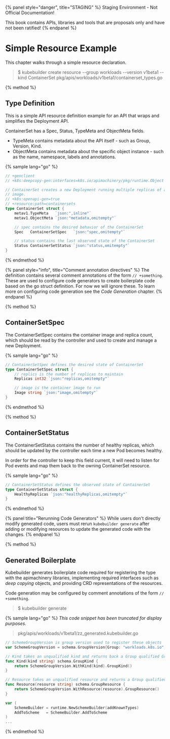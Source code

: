 {% panel style="danger", title="STAGING" %}
Staging Environment - Not Official Documentation!

This book contains APIs, libraries and tools that are proposals only and have not been ratified!
{% endpanel %}

# Simple Resource Example

This chapter walks through a simple resource declaration.

> $ kubebuilder create resource --group workloads --version v1beta1 --kind ContainerSet
> pkg/apis/workloads/v1beta1/containerset_types.go

{% method %}
## Type Definition

This is a simple API resource definition example for an API that wraps and simplifies the Deployment API.

ContainerSet has a Spec, Status, TypeMeta and ObjectMeta fields.

- TypeMeta contains metadata about the API itself - such as Group, Version, Kind.
- ObjectMeta contains metadata about the specific object instance - such as the name, namespace, labels and annotations.

{% sample lang="go" %}
```go
// +genclient
// +k8s:deepcopy-gen:interfaces=k8s.io/apimachinery/pkg/runtime.Object

// ContainerSet creates a new Deployment running multiple replicas of a single container with the given
// image.
// +k8s:openapi-gen=true
// +resource:path=containersets
type ContainerSet struct {
    metav1.TypeMeta   `json:",inline"`
    metav1.ObjectMeta `json:"metadata,omitempty"`

    // spec contains the desired behavior of the ContainerSet
    Spec   ContainerSetSpec   `json:"spec,omitempty"`

    // status contains the last observed state of the ContainerSet
    Status ContainerSetStatus `json:"status,omitempty"`
}
```
{% endmethod %}

{% panel style="info", title="Comment annotation directives" %}
The definition contains several comment annotations of the form `// +something`.  These are
used to configure code generators to create boilerplate code based on the go struct definition.  For
now we will ignore these.  To learn more on configuring code generation see the *Code Generation* chapter.
{% endpanel %}

{% method %}
## ContainerSetSpec

The ContainerSetSpec contains the container image and replica count, which should be read by
the controller and used to create and manage a new Deployment.

{% sample lang="go" %}
```go
// ContainerSetSpec defines the desired state of ContainerSet
type ContainerSetSpec struct {
    // replics is the number of replicas to maintain
    Replicas int32 `json:"replicas,omitempty"`

    // image is the container image to run
    Image string `json:"image,omitempty"`
}
```
{% endmethod %}

{% method %}
## ContainerSetStatus

The ContainerSetStatus contains the number of healthy replicas, which should be updated
by the controller each time a new Pod becomes healthy.

In order for the controller to keep this field current, it will need to listen for Pod events and map them
back to the owning ContainerSet resource.

{% sample lang="go" %}
```go
// ContainerSetStatus defines the observed state of ContainerSet
type ContainerSetStatus struct {
	HealthyReplicas `json:"healthyReplicas,omitempty"`
}
```
{% endmethod %}

{% panel title="Rerunning Code Generators" %}
While users don't directly modify generated code, users must rerun `kubebuilder generate`
after adding or modifying resources to update the generated code with the changes.
{% endpanel %}

{% method %}
## Generated Boilerplate

Kubebuilder generates boilerplate code required for registering the type with the apimachinery libraries,
implementing required interfaces such as *deep copying* objects, and providing CRD representations of
the resources.

Code generation may be configured by comment annotations of the form `// +something`.

> $ kubebuilder generate

{% sample lang="go" %}
*This code snippet has been truncated for display purposes.*

> pkg/apis/workloads/v1beta1/zz_generated.kubebuilder.go

```go
// SchemeGroupVersion is group version used to register these objects
var SchemeGroupVersion = schema.GroupVersion{Group: "workloads.k8s.io", Version: "v1beta1"}

// Kind takes an unqualified kind and returns back a Group qualified GroupKind
func Kind(kind string) schema.GroupKind {
	return SchemeGroupVersion.WithKind(kind).GroupKind()
}

// Resource takes an unqualified resource and returns a Group qualified GroupResource
func Resource(resource string) schema.GroupResource {
	return SchemeGroupVersion.WithResource(resource).GroupResource()
}

var (
	SchemeBuilder = runtime.NewSchemeBuilder(addKnownTypes)
	AddToScheme   = SchemeBuilder.AddToScheme
)
...
```
{% endmethod %}

